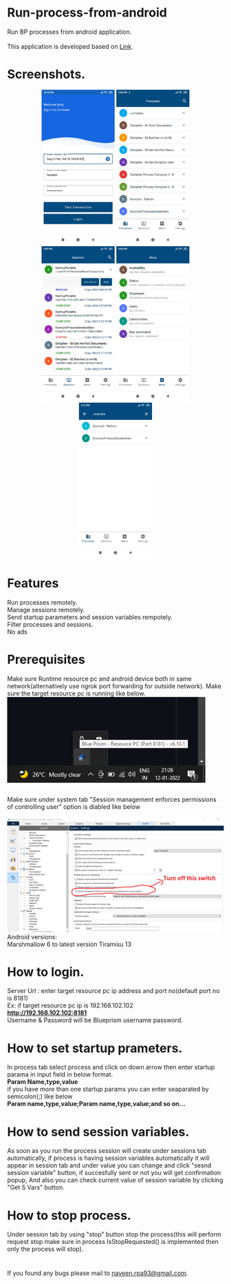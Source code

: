# Run-process-from-android
Run BP processes from android application.<br><br>
This application is developed based on [Link](https://bpdocs.blueprism.com/bp-6-9/en-us/helpResourcePCCommands.htm?tocpath=Interface%7CAdvanced%20options%7C_____4 "BP Resource pc commands").

# Screenshots.
<div align="center">
  <img src="Screenshots/Screenshot_2022-01-12-22-10-15-964_com.bpcontrolroom.nk.jpg" width="170px" height="360px"</img> 
    <img src="Screenshots/Screenshot_2022-01-12-21-08-38-106_com.bpcontrolroom.nk.jpg" width="170px" height="360px"</img> 
    <img src="Screenshots/Screenshot_2022-01-12-21-09-31-032_com.bpcontrolroom.nk.jpg" width="170px" height="360px"</img> 
  <img src="Screenshots/Screenshot_2022-01-12-21-09-50-437_com.bpcontrolroom.nk.jpg" width="170px" height="360px"</img> 
  <img src="Screenshots/Screenshot_2022-01-12-21-10-34-138_com.bpcontrolroom.nk.jpg" width="170px" height="360px"</img> 
   
</div>

# Features #
Run processes remotely.<br>
Manage sessions remotely.<br>
Send startup parameters and session variables rempotely.<br>
Filter processes and sessions.<br>
No ads<br>


# Prerequisites
Make sure Runtime resource pc and android device both in same network(alternatively use ngrok port forwarding for outside network).
Make sure the target resource pc is running like below.<br>
![picture alt](Screenshots/resourcepc.png "Runtime resource")
<br><br>
Make sure under system tab "Session management enforces permissions of controlling user" option is diabled like below
<br><br>
![picture alt](Screenshots/session.png "permission")
Android versions:<br>
Marshmallow 6 to latest version Tiramisu 13
<br>
# How to login.
Server Url : enter target resource pc ip address and port no(default port no is 8181)<br>
Ex: if target resource pc ip is 192.168.102.102<br>
<b>http://192.168.102.102:8181</b><br>
Username & Password will be Blueprism username password.
<br>
# How to set startup prameters.
In process tab select process and click on down arrow then enter startup parama in input field in below format.<br>
<b>Param Name,type,value</b><br>
if you have more than one startup params you can enter seaparated by semicolon(;) like below<br>
<b>Param name,type,value;Param name,type,value;and so on...</b>
# How to send session variables.
As soon as you run the process session will create under sessions tab automatically, if process is having session variables automatically it will appear in session tab and under value you can change and click "sesnd session variable" button, if succesfully sent or not you will get confirmation popup, And also you can check current value of session variable by clicking "Get S Vars" button. 
# How to stop process.
Under session tab by using "stop" button stop the process(this will perform request stop make sure in process IsStopRequested() is implemented then only the process will stop).

#  #
If you found any bugs please mail to naveen.rpa93@gmail.com.
